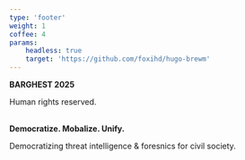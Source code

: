 ```yaml
---
type: 'footer'
weight: 1
coffee: 4
params:
    headless: true
    target: 'https://github.com/foxihd/hugo-brewm'
---
```


<strong class="section-title">BARGHEST<i class="icon copyleft"></i> 2025</strong>

Human rights reserved.

<br>
<strong class="section-title">Democratize. Mobalize. Unify.</strong>

Democratizing threat intelligence & foresnics for civil society.
